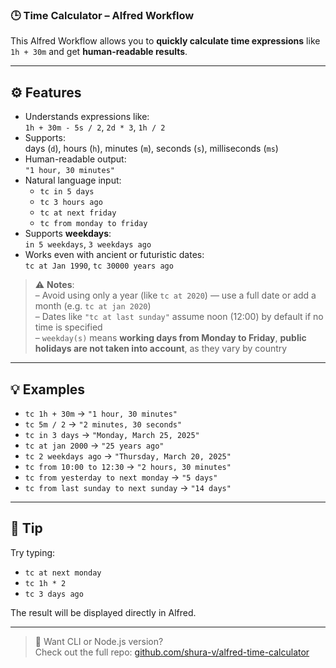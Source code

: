 ### 🕒 **Time Calculator – Alfred Workflow**

This Alfred Workflow allows you to **quickly calculate time expressions** like `1h + 30m` and get **human-readable results**.

---

## ⚙️ Features

- Understands expressions like:  
  `1h + 30m - 5s / 2`, `2d * 3`, `1h / 2`
- Supports:  
  days (`d`), hours (`h`), minutes (`m`), seconds (`s`), milliseconds (`ms`)
- Human-readable output:  
  `"1 hour, 30 minutes"`
- Natural language input:
  - `tc in 5 days`
  - `tc 3 hours ago`
  - `tc at next friday`
  - `tc from monday to friday`
- Supports **weekdays**:  
  `in 5 weekdays`, `3 weekdays ago`
- Works even with ancient or futuristic dates:  
  `tc at Jan 1990`, `tc 30000 years ago`

> ⚠️ **Notes**:  
> – Avoid using only a year (like `tc at 2020`) — use a full date or add a month (e.g. `tc at jan 2020`)  
> – Dates like `"tc at last sunday"` assume noon (12:00) by default if no time is specified  
> – `weekday(s)` means **working days from Monday to Friday**, **public holidays are not taken into account**, as they vary by country

---

## 💡 Examples

- `tc 1h + 30m` → `"1 hour, 30 minutes"`
- `tc 5m / 2` → `"2 minutes, 30 seconds"`
- `tc in 3 days` → `"Monday, March 25, 2025"`
- `tc at jan 2000` → `"25 years ago"`
- `tc 2 weekdays ago` → `"Thursday, March 20, 2025"`
- `tc from 10:00 to 12:30` → `"2 hours, 30 minutes"`
- `tc from yesterday to next monday` → `"5 days"`
- `tc from last sunday to next sunday` → `"14 days"`

---

## 🙌 Tip

Try typing:
- `tc at next monday`
- `tc 1h * 2`
- `tc 3 days ago`

The result will be displayed directly in Alfred.

---

> 💬 Want CLI or Node.js version?  
> Check out the full repo: [github.com/shura-v/alfred-time-calculator](https://github.com/shura-v/alfred-time-calculator)
